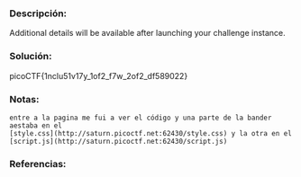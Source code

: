 ### Descripción: 
Additional details will be available after launching your challenge instance.
### Solución:

picoCTF{1nclu51v17y_1of2_f7w_2of2_df589022}
### Notas:
```shell
entre a la pagina me fui a ver el código y una parte de la bander aestaba en el 
[style.css](http://saturn.picoctf.net:62430/style.css) y la otra en el [script.js](http://saturn.picoctf.net:62430/script.js)
```
### Referencias:
